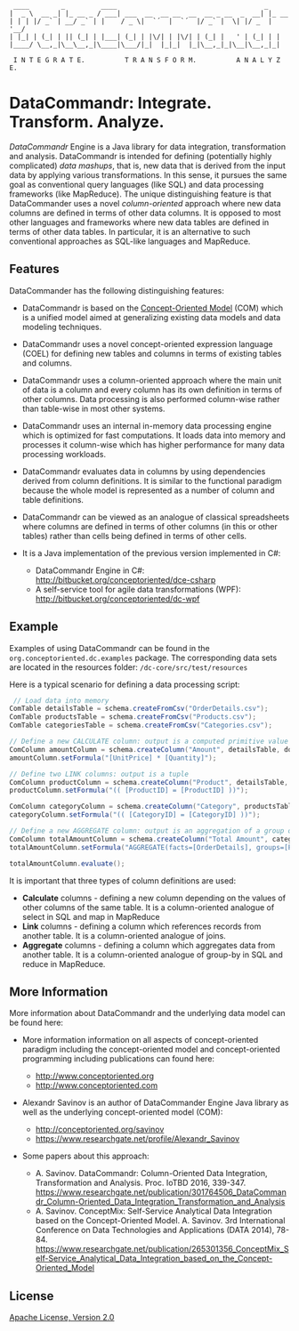 
     ____        _         ____                                     _
    |  _ \  __ _| |_ __ _ / ___| ___  __  __ __  __  __ _ __  _  __| |_ __ 
    | | | |/ _` | __/ _` | |    / _ \|  `´  |  `´  |/ _` |  \| |/ _  | '__/
    | |_| | (_| | || (_| | |___| (_| | |\/| | |\/| | (_| |   ' | (_| | |
    |____/ \__,_|\__\__,_|\____|\___/|_|  |_|_|  |_|\__,_|_|\__|\__,_|_|

	 I N T E G R A T E.          T R A N S F O R M.          A N A L Y Z E.

# DataCommandr: Integrate. Transform. Analyze. 

*DataCommandr* Engine is a Java library for data integration, transformation and analysis. DataCommandr is intended for defining (potentially highly complicated) *data mashups*, that is, new data that is derived from the input data by applying various transformations. In this sense, it pursues the same goal as conventional query languages (like SQL) and data processing frameworks (like MapReduce). The unique distinguishing feature is that DataCommander uses a novel *column-oriented* approach where new data columns are defined in terms of other data columns. It is opposed to most other languages and frameworks where new data tables are defined in terms of other data tables. In particular, it is an alternative to such conventional approaches as SQL-like languages and MapReduce. 

## Features 

DataCommander has the following distinguishing features: 

* DataCommandr is based on the [Concept-Oriented Model](http://conceptoriented.org) (COM) which is a unified model aimed at generalizing existing data models and data modeling techniques. 

* DataCommandr uses a novel concept-oriented expression language (COEL) for defining new tables and columns in terms of existing tables and columns. 

* DataCommandr uses a column-oriented approach where the main unit of data is a column and every column has its own definition in terms of other columns. Data processing is also performed column-wise rather than table-wise in most other systems. 

* DataCommandr uses an internal in-memory data processing engine which is optimized for fast computations. It loads data into memory and processes it column-wise which has higher performance for many data processing workloads.

* DataCommandr evaluates data in columns by using dependencies derived from column definitions. It is similar to the functional paradigm because the whole model is represented as a number of column and table definitions. 

* DataCommandr can be viewed as an analogue of classical spreadsheets where columns are defined in terms of other columns (in this or other tables) rather than cells being defined in terms of other cells. 

* It is a Java implementation of the previous version implemented in C#:
    * DataCommandr Engine in C#: http://bitbucket.org/conceptoriented/dce-csharp
    * A self-service tool for agile data transformations (WPF): http://bitbucket.org/conceptoriented/dc-wpf

## Example

Examples of using DataCommandr can be found in the `org.conceptoriented.dc.examples` package. The corresponding data sets are located in the resources folder: `/dc-core/src/test/resources` 

Here is a typical scenario for defining a data processing script:

```java
 // Load data into memory
ComTable detailsTable = schema.createFromCsv("OrderDetails.csv");
ComTable productsTable = schema.createFromCsv("Products.csv");
ComTable categoriesTable = schema.createFromCsv("Categories.csv");

// Define a new CALCULATE column: output is a computed primitive value
ComColumn amountColumn = schema.createColumn("Amount", detailsTable, doubleType);
amountColumn.setFormula("[UnitPrice] * [Quantity]");

// Define two LINK columns: output is a tuple
ComColumn productColumn = schema.createColumn("Product", detailsTable, productsTable);
productColumn.setFormula("(( [ProductID] = [ProductID] ))");

ComColumn categoryColumn = schema.createColumn("Category", productsTable, categoriesTable);
categoryColumn.setFormula("(( [CategoryID] = [CategoryID] ))");

// Define a new AGGREGATE column: output is an aggregation of a group of values
ComColumn totalAmountColumn = schema.createColumn("Total Amount", categoriesTable, doubleType);
totalAmountColumn.setFormula("AGGREGATE(facts=[OrderDetails], groups=[Product].[Category], measure=[Amount], aggregator=SUM)");

totalAmountColumn.evaluate();
```

It is important that three types of column definitions are used: 
* **Calculate** columns - defining a new column depending on the values of other columns of the same table. It is a column-oriented analogue of select in SQL and map in MapReduce
* **Link** columns - defining a column which references records from another table. It is a column-oriented analogue of joins.
* **Aggregate** columns - defining a column which aggregates data from another table. It is a column-oriented analogue of group-by in SQL and reduce in MapReduce.

## More Information

More information about DataCommandr and the underlying data model can be found here: 

* More information information on all aspects of concept-oriented paradigm including the concept-oriented model and concept-oriented programming including publications can found here: 
    * http://www.conceptoriented.org
    * http://www.conceptoriented.com

* Alexandr Savinov is an author of DataCommander Engine Java library as well as the underlying concept-oriented model (COM): 
    * http://conceptoriented.org/savinov
    * https://www.researchgate.net/profile/Alexandr_Savinov

* Some papers about this approach: 
    * A. Savinov. DataCommandr: Column-Oriented Data Integration, Transformation and Analysis. Proc. IoTBD 2016, 339-347. https://www.researchgate.net/publication/301764506_DataCommandr_Column-Oriented_Data_Integration_Transformation_and_Analysis
    * A. Savinov. ConceptMix: Self-Service Analytical Data Integration based on the Concept-Oriented Model. A. Savinov. 3rd International Conference on Data Technologies and Applications (DATA 2014), 78-84. https://www.researchgate.net/publication/265301356_ConceptMix_Self-Service_Analytical_Data_Integration_based_on_the_Concept-Oriented_Model

## License

[Apache License, Version 2.0](http://www.apache.org/licenses/LICENSE-2.0)
